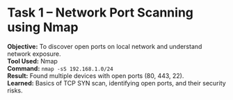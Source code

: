 # Task 1 – Network Port Scanning using Nmap

**Objective:** To discover open ports on local network and understand network exposure.  
**Tool Used:** Nmap  
**Command:** `nmap -sS 192.168.1.0/24`  
**Result:** Found multiple devices with open ports (80, 443, 22).  
**Learned:** Basics of TCP SYN scan, identifying open ports, and their security risks.
